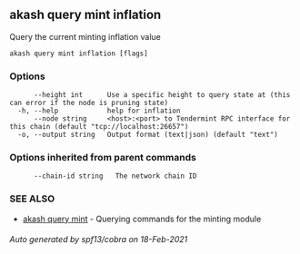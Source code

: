 ## akash query mint inflation

Query the current minting inflation value

```
akash query mint inflation [flags]
```

### Options

```
      --height int      Use a specific height to query state at (this can error if the node is pruning state)
  -h, --help            help for inflation
      --node string     <host>:<port> to Tendermint RPC interface for this chain (default "tcp://localhost:26657")
  -o, --output string   Output format (text|json) (default "text")
```

### Options inherited from parent commands

```
      --chain-id string   The network chain ID
```

### SEE ALSO

* [akash query mint](akash_query_mint.md)	 - Querying commands for the minting module

###### Auto generated by spf13/cobra on 18-Feb-2021
